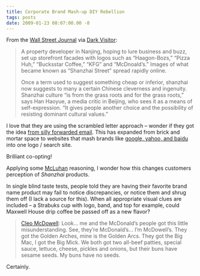 ```yaml
---
title: Corporate Brand Mash-up DIY Rebellion
tags: posts
date: 2009-01-23 08:07:00.00 -8
---
```

From the [Wall Street Journal](http://wsj.com) via [Dark Visitor](http://www.thedarkvisitor.com/2009/01/your-shanzhai-security-website/):

> A property developer in Nanjing, hoping to lure business and buzz, set up storefront facades with logos such as “Haagon-Bozs,” “Pizza Huh,” “Bucksstar Coffee,” “KFG” and “McDnoald’s.” Images of what became known as “Shanzhai Street” spread rapidly online.
>
> Once a term used to suggest something cheap or inferior, shanzhai now suggests to many a certain Chinese cleverness and ingenuity. Shanzhai culture “is from the grass roots and for the grass roots,” says Han Haoyue, a media critic in Beijing, who sees it as a means of self-expression. “It gives people another choice and the possibility of resisting dominant cultural values.”

I love that they are using the scrambled letter approach – wonder if they got the idea [from silly forwarded email](http://joi.ito.com/weblog/2003/09/14/ordering-of-let.html). This has expanded from brick and mortar space to websites that mash brands like [google, yahoo, and baidu](http://www.baigoohoo.com/) into one logo / search site.

Brilliant co-opting!

Applying some [McLuhan](http://en.wikipedia.org/wiki/The_medium_is_the_message) reasoning, I wonder how this changes customers perception of _Shanzhai_ products.

In single blind taste tests, people told they are having their favorite brand name product may fail to notice discrepancies, or notice them and shrug them off (I lack a source for this). When all appropriate visual clues are included – a Strabuks cup with logo, band, and top for example, could Maxwell House drip coffee be passed off as a new flavor?

> [Cleo McDowell](http://www.imdb.com/title/tt0094898/quotes): Look… me and the McDonald’s people got this little misunderstanding. See, they’re McDonald’s… I’m McDowell’s. They got the Golden Arches, mine is the Golden Arcs. They got the Big Mac, I got the Big Mick. We both got two all-beef patties, special sauce, lettuce, cheese, pickles and onions, but their buns have sesame seeds. My buns have no seeds.

Certainly.